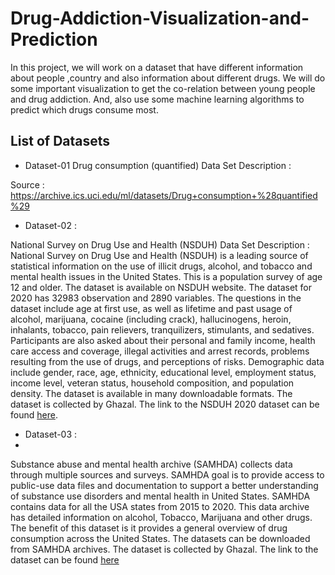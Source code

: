 # Drug-Addiction-Visualization-and-Prediction
In this project, we will work on a dataset that have different information about people ,country and also information about different drugs. We will do some important visualization to get the co-relation between young people and drug addiction. And, also use some machine learning algorithms to predict which drugs consume most.

## List of Datasets
- Dataset-01
Drug consumption (quantified) 
Data Set Description :

Source : https://archive.ics.uci.edu/ml/datasets/Drug+consumption+%28quantified%29

- Dataset-02 :

National Survey on Drug Use and Health (NSDUH) 
Data Set Description : National Survey on Drug Use and Health (NSDUH) is a leading source of statistical information on the use of illicit drugs, alcohol, and tobacco and mental health issues in the United States. This is a population survey of age 12 and older. The dataset is available on NSDUH website. The dataset for 2020 has 32983 observation and 2890 variables. The questions in the dataset include age at first use, as well as lifetime and past usage of alcohol, marijuana, cocaine (including crack), hallucinogens, heroin, inhalants, tobacco, pain relievers, tranquilizers, stimulants, and sedatives. Participants are also asked about their personal and family income, health care access and coverage, illegal activities and arrest records, problems resulting from the use of drugs, and perceptions of risks. Demographic data include gender, race, age, ethnicity, educational level, employment status, income level, veteran status, household composition, and population density. The dataset is available in many downloadable formats. The dataset is collected by Ghazal. The link to the NSDUH 2020 dataset can be found [here](https://www.datafiles.samhsa.gov/dataset/national-survey-drug-use-and-health-2020-nsduh-2020-ds0001).

- Dataset-03 :
- 
Substance abuse and mental health archive (SAMHDA) collects data through multiple sources and surveys. SAMHDA goal is to provide access to public-use data files and documentation to support a better understanding of substance use disorders and mental health in United States. SAMHDA contains data for all the USA states from 2015 to 2020. This data archive has detailed information on alcohol, Tobacco, Marijuana and other drugs. The benefit of this dataset is it provides a general overview of drug consumption across the United States. The datasets can be downloaded from SAMHDA archives. The dataset is collected by Ghazal. The link to the dataset can be found [here](https://pdas.samhsa.gov/saes/state)
